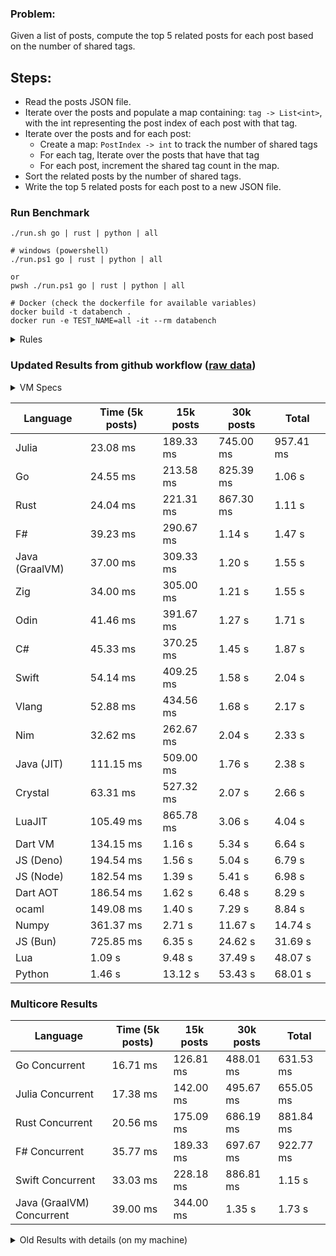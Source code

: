 ### Problem:

Given a list of posts, compute the top 5 related posts for each post based on the number of shared tags.

## Steps:

-   Read the posts JSON file.
-   Iterate over the posts and populate a map containing: `tag -> List<int>`, with the int representing the post index of each post with that tag.
-   Iterate over the posts and for each post:
    -   Create a map: `PostIndex -> int` to track the number of shared tags
    -   For each tag, Iterate over the posts that have that tag
    -   For each post, increment the shared tag count in the map.
-   Sort the related posts by the number of shared tags.
-   Write the top 5 related posts for each post to a new JSON file.

### Run Benchmark

```
./run.sh go | rust | python | all

# windows (powershell)
./run.ps1 go | rust | python | all

or
pwsh ./run.ps1 go | rust | python | all

# Docker (check the dockerfile for available variables)
docker build -t databench .
docker run -e TEST_NAME=all -it --rm databench
```

<details>
<summary> Rules </summary>

<h3>No:</h3>

-   FFI (including assembly inlining)
-   Unsafe code blocks
-   Custom benchmarking
-   Disabling runtime checks (bounds etc)
-   Specific hardware targeting

<h3>Must:</h3>

-   Support up to 100,000 posts
-   Parse json at runtime
-   Not hardcode number of posts
-   Support up to 100 tags
-   Use a stable release of the compiler/runtime
-   Represent tags as strings
</details>

### Updated Results from github workflow ([raw data](https://github.com/jinyus/related_post_gen/blob/main/raw_results.md))

<details>
<summary> VM Specs </summary>
NB: The benchmark runs on the Digital Ocean Droplet (CPU-Optimized).

-   CPU: 4 vCPUs
-   RAM: 8GB
-   OS: Ubuntu 22.04

[Source](https://docs.github.com/en/actions/using-github-hosted-runners/about-github-hosted-runners/about-github-hosted-runners#supported-runners-and-hardware-resources)

</details>

| Language       | Time (5k posts)                       | 15k posts                              | 30k posts                           | Total    |
| -------------- | ------------------------------------- | -------------------------------------- | ----------------------------------- | -------- |
| Julia | 23.08 ms | 189.33 ms | 745.00 ms | 957.41 ms |
| Go | 24.55 ms | 213.58 ms | 825.39 ms | 1.06 s |
| Rust | 24.04 ms | 221.31 ms | 867.30 ms | 1.11 s |
| F# | 39.23 ms | 290.67 ms | 1.14 s | 1.47 s |
| Java (GraalVM) | 37.00 ms | 309.33 ms | 1.20 s | 1.55 s |
| Zig | 34.00 ms | 305.00 ms | 1.21 s | 1.55 s |
| Odin | 41.46 ms | 391.67 ms | 1.27 s | 1.71 s |
| C# | 45.33 ms | 370.25 ms | 1.45 s | 1.87 s |
| Swift | 54.14 ms | 409.25 ms | 1.58 s | 2.04 s |
| Vlang | 52.88 ms | 434.56 ms | 1.68 s | 2.17 s |
| Nim | 32.62 ms | 262.67 ms | 2.04 s | 2.33 s |
| Java (JIT) | 111.15 ms | 509.00 ms | 1.76 s | 2.38 s |
| Crystal | 63.31 ms | 527.32 ms | 2.07 s | 2.66 s |
| LuaJIT | 105.49 ms | 865.78 ms | 3.06 s | 4.04 s |
| Dart VM | 134.15 ms | 1.16 s | 5.34 s | 6.64 s |
| JS (Deno) | 194.54 ms | 1.56 s | 5.04 s | 6.79 s |
| JS (Node) | 182.54 ms | 1.39 s | 5.41 s | 6.98 s |
| Dart AOT | 186.54 ms | 1.62 s | 6.48 s | 8.29 s |
| ocaml | 149.08 ms | 1.40 s | 7.29 s | 8.84 s |
| Numpy | 361.37 ms | 2.71 s | 11.67 s | 14.74 s |
| JS (Bun) | 725.85 ms | 6.35 s | 24.62 s | 31.69 s |
| Lua | 1.09 s | 9.48 s | 37.49 s | 48.07 s |
| Python | 1.46 s | 13.12 s | 53.43 s | 68.01 s |

### Multicore Results

| Language       | Time (5k posts) | 15k posts        | 30k posts        | Total     |
| -------------- | --------------- | ---------------- | ---------------- | --------- |
| Go Concurrent | 16.71 ms | 126.81 ms | 488.01 ms | 631.53 ms |
| Julia Concurrent | 17.38 ms | 142.00 ms | 495.67 ms | 655.05 ms |
| Rust Concurrent | 20.56 ms | 175.09 ms | 686.19 ms | 881.84 ms |
| F# Concurrent | 35.77 ms | 189.33 ms | 697.67 ms | 922.77 ms |
| Swift Concurrent | 33.03 ms | 228.18 ms | 886.81 ms | 1.15 s |
| Java (GraalVM) Concurrent | 39.00 ms | 344.00 ms | 1.35 s | 1.73 s |

<details>
<summary> Old Results with details (on my machine) </summary>

| Language   | Processing Time | Total (+ I/O) | Details                                                                                                                                                                                                                                                                                         |
| ---------- | --------------- | ------------- | ----------------------------------------------------------------------------------------------------------------------------------------------------------------------------------------------------------------------------------------------------------------------------------------------- |
| Rust       | -               | 4.5s          | Initial                                                                                                                                                                                                                                                                                         |
| Rust v2    | -               | 2.60s         | Replace std HashMap with fxHashMap by [phazer99](https://www.reddit.com/r/rust/comments/16plgok/comment/k1rtr4x/?utm_source=share&utm_medium=web2x&context=3)                                                                                                                                   |
| Rust v3    | -               | 1.28s         | Preallocate and reuse map and unstable sort by [vdrmn](https://www.reddit.com/r/rust/comments/16plgok/comment/k1rzo7g/?utm_source=share&utm_medium=web2x&context=3) and [Darksonn](https://www.reddit.com/r/rust/comments/16plgok/comment/k1rzwdx/?utm_source=share&utm_medium=web2x&context=3) |
| Rust v4    | -               | 0.13s         | Use Post index as key instead of Pointer and Binary Heap by [RB5009](https://www.reddit.com/r/rust/comments/16plgok/comment/k1s5ea0/?utm_source=share&utm_medium=web2x&context=3)                                                                                                               |
| Rust v5    | 38ms            | 52ms          | Rm hashing from loop and use vec[count] instead of map[index]count by RB5009                                                                                                                                                                                                                    |
| Rust v6    | 23ms            | 36ms          | Optimized Binary Heap Ops by [scottlamb](https://github.com/jinyus/related_post_gen/pull/12)                                                                                                                                                                                                    |
| Rust Rayon | 9ms             | 22ms          | Parallelize by [masmullin2000](https://github.com/jinyus/related_post_gen/pull/4)                                                                                                                                                                                                               |
| Rust Rayon | 8ms             | 22ms          | Remove comparison out of hot loop                                                                                                                                                                                                                                                               |
| ⠀          | ⠀               | ⠀             | ⠀                                                                                                                                                                                                                                                                                               |
| Go         | -               | 1.5s          | Initial                                                                                                                                                                                                                                                                                         |
| Go v2      | -               | 80ms          | Add rust optimizations                                                                                                                                                                                                                                                                          |
| Go v3      | 56ms            | 70ms          | Use goccy/go-json                                                                                                                                                                                                                                                                               |
| Go v3      | 34ms            | 55ms          | Use generic binaryheap by [DrBlury](https://github.com/jinyus/related_post_gen/pull/7)                                                                                                                                                                                                          |
| Go v4      | 26ms            | 50ms          | Replace binary heap with custom priority queue                                                                                                                                                                                                                                                  |
| Go v5      | 20ms            | 43ms          | Remove comparison out of hot loop                                                                                                                                                                                                                                                               |
| Go Con     | 10ms            | 33ms          | Go concurrency by [tirprox](https://github.com/jinyus/related_post_gen/pull/17) and [DrBlury](https://github.com/jinyus/related_post_gen/pull/8)                                                                                                                                                |
| Go Con v2  | 5ms             | 29ms          | Use arena, use waitgroup, rm binheap by [DrBlury](https://github.com/jinyus/related_post_gen/pull/20)                                                                                                                                                                                           |
| ⠀          | ⠀               | ⠀             | ⠀                                                                                                                                                                                                                                                                                               |
| Python     | -               | 7.81s         | Initial                                                                                                                                                                                                                                                                                         |
| Python v2  | 1.35s           | 1.53s         | Add rust optimizations by [dave-andersen](https://github.com/jinyus/related_post_gen/pull/10)                                                                                                                                                                                                   |
| Numpy      | 0.57s           | 0.85s         | Numpy implementation by [Copper280z](https://github.com/jinyus/related_post_gen/pull/11)                                                                                                                                                                                                        |
| ⠀          | ⠀               | ⠀             | ⠀                                                                                                                                                                                                                                                                                               |
| Crystal    | 50ms            | 96ms          | Inital w/ previous optimizations                                                                                                                                                                                                                                                                |
| Crystal v2 | 33ms            | 72ms          | Replace binary heap with custom priority queue                                                                                                                                                                                                                                                  |
| ⠀          | ⠀               | ⠀             | ⠀                                                                                                                                                                                                                                                                                               |
| Odin       | 110ms           | 397ms         | Ported from golang code                                                                                                                                                                                                                                                                         |
| Odin v2    | 104ms           | 404ms         | Remove comparison out of hot loop                                                                                                                                                                                                                                                               |
| ⠀          | ⠀               | ⠀             | ⠀                                                                                                                                                                                                                                                                                               |
| Dart VM    | 125ms           | 530ms         | Ported frog golang code                                                                                                                                                                                                                                                                         |
| Dart bin   | 274ms           | 360ms         | Compiled executable                                                                                                                                                                                                                                                                             |
| ⠀          | ⠀               | ⠀             | ⠀                                                                                                                                                                                                                                                                                               |
| Vlang      | 339ms           | 560ms         | Ported from golang code                                                                                                                                                                                                                                                                         |
| ⠀          | ⠀               | ⠀             | ⠀                                                                                                                                                                                                                                                                                               |
| Zig        | 80ms            | 110ms         | Provided by [akhildevelops](https://github.com/jinyus/related_post_gen/pull/30)                                                                                                                                                                                                                 |

</details>